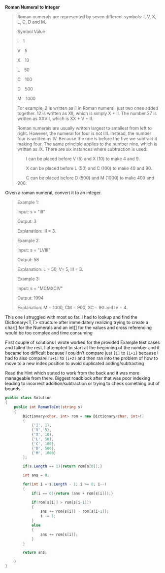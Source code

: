**Roman Numeral to Integer**

>Roman numerals are represented by seven different symbols: I, V, X, L, C, D and M.
>
>Symbol       Value
>
>I&emsp;1
>
>V&emsp;5
>
>X&emsp;10
>
>L&emsp;50
>
>C&emsp;100
>
>D&emsp;500
>
>M&emsp;1000
>
>
>For example, 2 is written as II in Roman numeral, just two ones added together. 12 is written as XII, which is simply X + II. The number 27 is written as XXVII, which is XX + V + II.
>
>Roman numerals are usually written largest to smallest from left to right. However, the numeral for four is not IIII. Instead, the number four is written as IV. Because the one is before the five we subtract it making four. The same principle applies to the number nine, which is written as IX. There are six instances where subtraction is used:
>
>&emsp;&emsp;I can be placed before V (5) and X (10) to make 4 and 9. 
>
>&emsp;&emsp;X can be placed before L (50) and C (100) to make 40 and 90. 
>
>&emsp;&emsp;C can be placed before D (500) and M (1000) to make 400 and 900.

Given a roman numeral, convert it to an integer.

>Example 1:
>
>Input: s = "III"
>
>Output: 3
>
>Explanation: III = 3.

>Example 2:
>
>Input: s = "LVIII"
>
>Output: 58
>
>Explanation: L = 50, V= 5, III = 3.

>Example 3:
>
>Input: s = "MCMXCIV"
>
>Output: 1994
>
>Explanation: M = 1000, CM = 900, XC = 90 and IV = 4.


This one I struggled with most so far. I had to lookup and find the Dictionary<T,T> structure after immeidately realizing trying to create a char[] for the Numerals and an int[] for the values and cross referencing would be too complex and time consuming

First couple of solutions I wrote worked for the provided Example test cases and failed the rest. I attempted to start at the beginning of the number and it became too difficult because I couldn't compare just `[i]` to `[i+1]` because I had to also compare `[i+1]` to `[i+2]` and then ran into the problem of how to move to a new index position to avoid duplicated adding/subtracting

Read the Hint which stated to work from the back and it was more manageable from there. Biggest roadblock after that was poor indexing leading to incorrect addition/subtraction or trying to check something out of bounds

```csharp
public class Solution
{
    public int RomanToInt(string s)
    {
        Dictionary<char, int> rom = new Dictionary<char, int>()
        {
            {'I', 1},
            {'V', 5},
            {'X', 10},
            {'L', 50},
            {'C', 100},
            {'D', 500},
            {'M', 1000}
        };

        if(s.Length == 1){return rom[s[0]];}

        int ans = 0;

        for(int i = s.Length - 1; i >= 0; i--)
        {
            if(i == 0){return (ans + rom[s[i]]);}

            if(rom[s[i]] > rom[s[i-1]])
            {
                ans += rom[s[i]] - rom[s[i-1]];
                i -= 1;
            }
            else
            {
                ans += rom[s[i]];
            }
        }

        return ans;

    }
}
```
